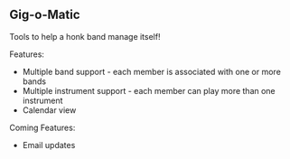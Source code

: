 Gig-o-Matic
-----------

Tools to help a honk band manage itself!

Features:
* Multiple band support - each member is associated with one or more bands
* Multiple instrument support - each member can play more than one instrument
* Calendar view

Coming Features:
* Email updates
